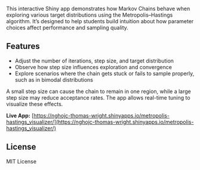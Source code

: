 This interactive Shiny app demonstrates how Markov Chains behave when exploring various target distributions using the Metropolis–Hastings algorithm. It’s designed to help students build intuition about how parameter choices affect performance and sampling quality.

## Features
- Adjust the number of iterations, step size, and target distribution
- Observe how step size influences exploration and convergence
- Explore scenarios where the chain gets stuck or fails to sample properly, such as in bimodal distributions

A small step size can cause the chain to remain in one region, while a large step size may reduce acceptance rates. The app allows real-time tuning to visualize these effects.

**Live App:** [https://nghojc-thomas-wright.shinyapps.io/metropolis-hastings_visualizer/](https://nghojc-thomas-wright.shinyapps.io/metropolis-hastings_visualizer/)

## License
MIT License
